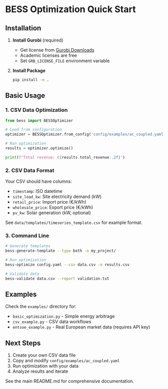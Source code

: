 # BESS Optimization Quick Start

## Installation

1. **Install Gurobi** (required)
   - Get license from [Gurobi Downloads](https://www.gurobi.com/downloads/)
   - Academic licenses are free
   - Set `GRB_LICENSE_FILE` environment variable

2. **Install Package**
   ```bash
   pip install -e .
   ```

## Basic Usage

### 1. CSV Data Optimization

```python
from bess import BESSOptimizer

# Load from configuration
optimizer = BESSOptimizer.from_config('config/examples/ac_coupled.yaml')

# Run optimization  
results = optimizer.optimize()

print(f"Total revenue: €{results.total_revenue:.2f}")
```

### 2. CSV Data Format

Your CSV should have columns:
- `timestamp`: ISO datetime
- `site_load_kw`: Site electricity demand (kW) 
- `retail_price`: Import price (€/kWh)
- `wholesale_price`: Export price (€/kWh)
- `pv_kw`: Solar generation (kW, optional)

See `data/templates/timeseries_template.csv` for example format.

### 3. Command Line

```bash
# Generate templates
bess-generate-template --type both -o my_project/

# Run optimization
bess-optimize config.yaml --csv data.csv -o results.csv

# Validate data
bess-validate data.csv --report validation.txt
```

## Examples

Check the `examples/` directory for:
- `basic_optimization.py` - Simple energy arbitrage
- `csv_example.py` - CSV data workflows
- `entsoe_example.py` - Real European market data (requires API key)

## Next Steps

1. Create your own CSV data file
2. Copy and modify `config/examples/ac_coupled.yaml`  
3. Run optimization with your data
4. Analyze results and iterate

See the main README.md for comprehensive documentation.
